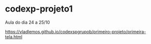# codexp-projeto1
Aula do dia 24 a 25/10

https://vladlemos.github.io/codexspgrupob/primeiro-projeto/primeira-tela.html
